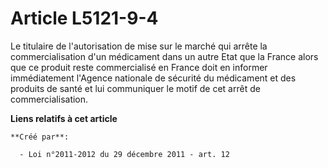 # Article L5121-9-4

Le titulaire de l'autorisation de mise sur le marché qui arrête la commercialisation d'un médicament dans un autre Etat que
la France alors que ce produit reste commercialisé en France doit en informer immédiatement l'Agence nationale de sécurité du
médicament et des produits de santé et lui communiquer le motif de cet arrêt de commercialisation.

**Liens relatifs à cet article**

	**Créé par**:

	  - Loi n°2011-2012 du 29 décembre 2011 - art. 12
